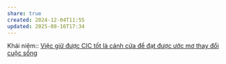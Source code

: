 ```yaml
---
share: true
created: 2024-12-04T11:55
updated: 2025-08-16T17:34
---
```

Khái niệm:: 
[Việc giữ được CIC tốt là cánh cửa để đạt được ước mơ thay đổi cuộc sống](./Vi%E1%BB%87c%20gi%E1%BB%AF%20%C4%91%C6%B0%E1%BB%A3c%20CIC%20t%E1%BB%91t%20l%C3%A0%20c%C3%A1nh%20c%E1%BB%ADa%20%C4%91%E1%BB%83%20%C4%91%E1%BA%A1t%20%C4%91%C6%B0%E1%BB%A3c%20%C6%B0%E1%BB%9Bc%20m%C6%A1%20thay%20%C4%91%E1%BB%95i%20cu%E1%BB%99c%20s%E1%BB%91ng.md)
